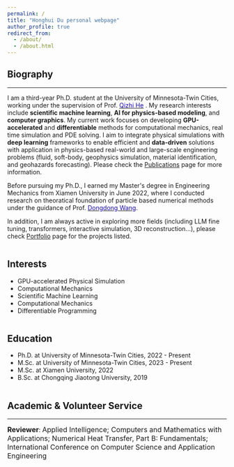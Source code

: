 ```yaml
---
permalink: /
title: "Honghui Du personal webpage"
author_profile: true
redirect_from: 
  - /about/
  - /about.html
---
```



## Biography
------
I am a third-year Ph.D. student at the University of Minnesota-Twin Cities, working under the supervision of Prof. [<span style="color:#1A0DAB;">Qizhi He</span>](https://scholar.google.com/citations?user=lZ4PEUAAAAAJ&hl=en)
. My research interests include **scientific machine learning**, **AI for physics-based modeling**, and **computer graphics**. My current work focuses on developing **GPU-accelerated** and **differentiable** methods for computational mechanics, real time simulation and PDE solving. I aim to integrate physical simulations with **deep learning** frameworks to enable efficient and **data-driven** solutions with application in physics-based real-world and large-scale engineering problems (fluid, soft-body, geophysics simulation, material identification, and geohazards forecasting). Please check the  <a href="/publications/">Publications</a> page for more information.

Before pursuing my Ph.D., I earned my Master's degree in Engineering Mechanics from Xiamen University in June 2022, where I conducted research on theoratical foundation of particle based numerical methods under the guidance of Prof. [<span style="color:#1A0DAB;">Dongdong Wang</span>](https://www.researchgate.net/profile/Dongdong-Wang-15).

In addition, I am always active in exploring more fields (including LLM fine tuning, transformers, interactive simulation, 3D reconstruction...), please check <a href="/portfolio/">Portfolio</a> page for the projects listed.

<div class="two-columns">
  <div class="column">
    <h2>Interests</h2>
    <ul>
      <li><i class="fas fa-laptop-code icon-pad-right"></i>GPU-accelerated Physical Simulation</li>
      <li><i class="fas fa-laptop-code icon-pad-right"></i>Computational Mechanics</li>
      <li><i class="fas fa-laptop-code icon-pad-right"></i>Scientific Machine Learning</li>
      <li><i class="fas fa-laptop-code icon-pad-right"></i>Computational Mechanics</li>
      <li><i class="fas fa-laptop-code icon-pad-right"></i>Differentiable Programming</li>
    </ul>
  </div>
  <div class="column">
    <h2>Education</h2>
    <ul>
      <li>
        <i class="fas fa-graduation-cap icon-pad-right"></i>Ph.D. at University of Minnesota-Twin Cities, 2022 - Present<br>
      </li>
      <li>
        <i class="fas fa-graduation-cap icon-pad-right"></i>M.Sc. at University of Minnesota-Twin Cities, 2023 - Present<br>
      </li>
      <li>
        <i class="fas fa-graduation-cap icon-pad-right"></i>M.Sc. at Xiamen University, 2022<br>
      </li>
      <li>
        <i class="fas fa-graduation-cap icon-pad-right"></i>B.Sc. at Chongqing Jiaotong University, 2019<br>
      </li>
    </ul>
  </div>
</div>



## Academic & Volunteer Service
------
**<font size=3>Reviewer</font>**: <font size=3>Applied Intelligence; Computers and Mathematics with Applications; Numerical Heat Transfer, Part B: Fundamentals; International Conference on Computer Science and Application Engineering</font> 
